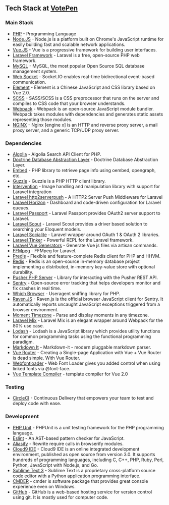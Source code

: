 ## Tech Stack at [**VotePen**](https://votepen.com)

### Main Stack

- [PHP](https://php.net) - Programming Language
- [Node.JS]() - Node.js is a platform built on Chrome's JavaScript runtime for easily building fast and scalable network applications.
- [Vue.JS]() - Vue is a progressive framework for building user interfaces.
- [Laravel Framework](https://laravel.com) - Laravel is a free, open-source PHP web framework.
- [MySQL]() - MySQL, the most popular Open Source SQL database management system.
- [Web Socket]() - Socket.IO enables real-time bidirectional event-based communication.
- [Element]() - Element is a Chinese JavaScript and CSS library based on Vue 2.0.
- [SCSS](https://sass-lang.com) - SASS/SCSS is a CSS preprocessor that runs on the server and compiles to CSS code that your browser understands.
- [Webpack](https://webpack.js.org) - Webpack is an open-source JavaScript module bundler. Webpack takes modules with dependencies and generates static assets representing those modules.
- [NGINX]() - Nginx [engine x] is an HTTP and reverse proxy server, a mail proxy server, and a generic TCP/UDP proxy server.

### Dependencies

- [Algolia](https://algolia.com) - Algolia Search API Client for PHP.
- [Doctrine Database Abstraction Layer](https://github.com/doctrine/dbal) - Doctrine Database Abstraction Layer.
- [Embed](https://github.com/oscarotero/Embed) - PHP library to retrieve page info using oembed, opengraph, etc.
- [Guzzle](https://packagist.org/packages/guzzle/guzzle) - Guzzle is a PHP HTTP client library.
- [Intervention](https://packagist.org/packages/intervention/image) - Image handling and manipulation library with support for Laravel integration
- [Laravel http2serverpush](https://packagist.org/packages/jacobbennett/laravel-http2serverpush) - A HTTP2 Server Push Middleware for Laravel
- [Laravel Horizon](https://horizon.laravel.com) - Dashboard and code-driven configuration for Laravel queues.
- [Laravel Passport](https://laravel.com/docs/passport) - Laravel Passport provides OAuth2 server support to Laravel.
- [Laravel Scout](https://laravel.com/docs/scout) - Laravel Scout provides a driver based solution to searching your Eloquent models.
- [Laravel Socialite](https://laravel.com/docs/socialite) - Laravel wrapper around OAuth 1 & OAuth 2 libraries.
- [Laravel Tinker](https://github.com/laravel/tinker) - Powerful REPL for the Laravel framework.
- [Laravel Vue Generators](https://packagist.org/packages/zachleigh/laravel-vue-generators) - Generate Vue js files via artisan commands.
- [FFMpeg](https://packagist.org/packages/pbmedia/laravel-ffmpeg) - FFMpeg for Laravel.
- [Predis](https://packagist.org/packages/predis/predis) - Flexible and feature-complete Redis client for PHP and HHVM.
- [Redis](https://redis.io) - Redis is an open-source in-memory database project implementing a distributed, in-memory key-value store with optional durability.
- [Pusher PHP Server](https://packagist.org/packages/pusher/pusher-php-server) - Library for interacting with the Pusher REST API.
- [Sentry](https://sentry.io) - Open-source error tracking that helps developers monitor and fix crashes in real time.
- [Which Browser](https://packagist.org/packages/whichbrowser/parser) - Useragent sniffing library for PHP.
- [Raven.JS](https://docs.sentry.io/clients/javascript) - Raven.js is the official browser JavaScript client for Sentry. It automatically reports uncaught JavaScript exceptions triggered from a browser environment.
- [Moment Timezone](https://www.npmjs.com/package/moment-timezone) - Parse and display moments in any timezone.
- [Laravel Mix](https://www.npmjs.com/package/laravel-mix) - Laravel Mix is an elegant wrapper around Webpack for the 80% use case.
- [Lodash](https://lodash.com) - Lodash is a JavaScript library which provides utility functions for common programming tasks using the functional programming paradigm.
- [Markdown It](https://www.npmjs.com/package/markdown-it) - Markdown-it - modern pluggable markdown parser.
- [Vue Router](https://router.vuejs.org/en/) - Creating a Single-page Application with Vue + Vue Router is dead simple. With Vue Router.
- [Webfontloader](https://www.npmjs.com/package/webfontloader) - Web Font Loader gives you added control when using linked fonts via @font-face.
- [Vue Template Compiler](https://www.npmjs.com/package/vue-template-compiler) - template compiler for Vue 2.0

### Testing

- [CircleCI](https://circleci.com) - Continuous Delivery that empowers your team to test and deploy code with ease.

### Development

- [PHP Unit](https://phpunit.de) - PHPUnit is a unit testing framework for the PHP programming language.
- [Eslint](https://www.npmjs.com/package/eslint) - An AST-based pattern checker for JavaScript.
- [Aliasify](https://www.npmjs.com/package/aliasify) - Rewrite require calls in browserify modules.
- [Cloud9 IDE](https://aws.amazon.com/cloud9/) - Cloud9 IDE is an online integrated development environment, published as open source from version 3.0. It supports hundreds of programming languages, including C, C++, PHP, Ruby, Perl, Python, JavaScript with Node.js, and Go.
- [Sublime Text 3](https://www.sublimetext.com) - Sublime Text is a proprietary cross-platform source code editor with a Python application programming interface.
- [CMDER](https://cmder.net) - cmder is software package that provides great console experience even on Windows.
- [GitHub](https://github.com) - GitHub is a web-based hosting service for version control using git. It is mostly used for computer code.

